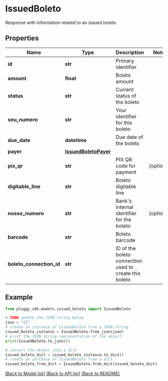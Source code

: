 # IssuedBoleto

Response with information related to an issued boleto

## Properties

Name | Type | Description | Notes
------------ | ------------- | ------------- | -------------
**id** | **str** | Primary identifier | 
**amount** | **float** | Boleto amount | 
**status** | **str** | Current status of the boleto | 
**seu_numero** | **str** | Your identifier for this boleto | 
**due_date** | **datetime** | Due date of the boleto | 
**payer** | [**IssuedBoletoPayer**](IssuedBoletoPayer.md) |  | 
**pix_qr** | **str** | PIX QR code for payment | [optional] 
**digitable_line** | **str** | Boleto digitable line | 
**nosso_numero** | **str** | Bank&#39;s internal identifier for the boleto | [optional] 
**barcode** | **str** | Boleto barcode | 
**boleto_connection_id** | **str** | ID of the boleto connection used to create this boleto | 

## Example

```python
from pluggy_sdk.models.issued_boleto import IssuedBoleto

# TODO update the JSON string below
json = "{}"
# create an instance of IssuedBoleto from a JSON string
issued_boleto_instance = IssuedBoleto.from_json(json)
# print the JSON string representation of the object
print(IssuedBoleto.to_json())

# convert the object into a dict
issued_boleto_dict = issued_boleto_instance.to_dict()
# create an instance of IssuedBoleto from a dict
issued_boleto_from_dict = IssuedBoleto.from_dict(issued_boleto_dict)
```
[[Back to Model list]](../README.md#documentation-for-models) [[Back to API list]](../README.md#documentation-for-api-endpoints) [[Back to README]](../README.md)


